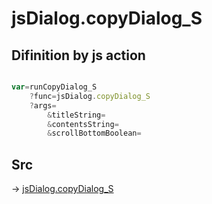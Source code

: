 # jsDialog.copyDialog_S

## Difinition by js action

```js.js

var=runCopyDialog_S
	?func=jsDialog.copyDialog_S
	?args=
		&titleString=
		&contentsString=
		&scrollBottomBoolean=
```

## Src

-> [jsDialog.copyDialog_S](https://github.com/puutaro/CommandClick/blob/master/app/src/main/java/com/puutaro/commandclick/fragment_lib/terminal_fragment/js_interface/dialog/JsDialog.kt#L351)



